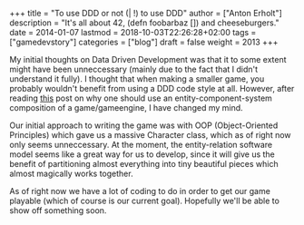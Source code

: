 +++
title = "To use DDD or not (| !) to use DDD"
author = ["Anton Erholt"]
description = "It's all about 42, (defn foobarbaz []) and cheeseburgers."
date = 2014-01-07
lastmod = 2018-10-03T22:26:28+02:00
tags = ["gamedevstory"]
categories = ["blog"]
draft = false
weight = 2013
+++

My initial thoughts on Data Driven Development was that it to some
extent might have been unneccessary (mainly due to the fact that I
didn't understand it fully). I thought that when making a smaller
game, you probably wouldn't benefit from using a DDD code style at
all. However, after reading
[this](http://www.richardlord.net/blog/why-use-an-entity-framework)
post on why one should use an entity-component-system composition of a
game/gameengine, I have changed my mind.

Our initial approach to writing the game was with OOP (Object-Oriented
Principles) which gave us a massive Character class, which as of right
now only seems unneccessary. At the moment, the entity-relation
software model seems like a great way for us to develop, since it will
give us the benefit of partitioning almost everything into tiny
beautiful pieces which almost magically works together.

As of right now we have a lot of coding to do in order to get our game
playable (which of course is our current goal). Hopefully we'll be
able to show off something soon.
